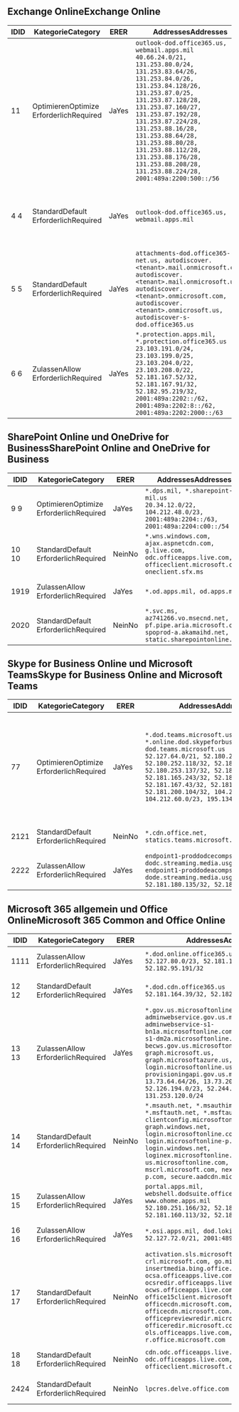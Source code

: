 <!--THIS FILE IS AUTOMATICALLY GENERATED. MANUAL CHANGES WILL BE OVERWRITTEN.-->
<!--Please contact the Office 365 Endpoints team with any questions.-->
<!--USGovDoD endpoints version 2020010200-->
<!--File generated 2020-01-02 11:00:09.4855-->

## <a name="exchange-online"></a><span data-ttu-id="74ab6-101">Exchange Online</span><span class="sxs-lookup"><span data-stu-id="74ab6-101">Exchange Online</span></span>

<span data-ttu-id="74ab6-102">ID</span><span class="sxs-lookup"><span data-stu-id="74ab6-102">ID</span></span> | <span data-ttu-id="74ab6-103">Kategorie</span><span class="sxs-lookup"><span data-stu-id="74ab6-103">Category</span></span> | <span data-ttu-id="74ab6-104">ER</span><span class="sxs-lookup"><span data-stu-id="74ab6-104">ER</span></span> | <span data-ttu-id="74ab6-105">Addresses</span><span class="sxs-lookup"><span data-stu-id="74ab6-105">Addresses</span></span> | <span data-ttu-id="74ab6-106">Ports</span><span class="sxs-lookup"><span data-stu-id="74ab6-106">Ports</span></span>
-- | -------------------- | --- | ---------------------------------------------------------------------------------------------------------------------------------------------------------------------------------------------------------------------------------------------------------------------------------------------------------------------------------------------------------------------------------------------- | -------------------------------
<span data-ttu-id="74ab6-107">1</span><span class="sxs-lookup"><span data-stu-id="74ab6-107">1</span></span> | <span data-ttu-id="74ab6-108">Optimieren</span><span class="sxs-lookup"><span data-stu-id="74ab6-108">Optimize</span></span><BR><span data-ttu-id="74ab6-109">Erforderlich</span><span class="sxs-lookup"><span data-stu-id="74ab6-109">Required</span></span> | <span data-ttu-id="74ab6-110">Ja</span><span class="sxs-lookup"><span data-stu-id="74ab6-110">Yes</span></span> | `outlook-dod.office365.us, webmail.apps.mil`<BR>`40.66.24.0/21, 131.253.80.0/24, 131.253.83.64/26, 131.253.84.0/26, 131.253.84.128/26, 131.253.87.0/25, 131.253.87.128/28, 131.253.87.160/27, 131.253.87.192/28, 131.253.87.224/28, 131.253.88.16/28, 131.253.88.64/28, 131.253.88.80/28, 131.253.88.112/28, 131.253.88.176/28, 131.253.88.208/28, 131.253.88.224/28, 2001:489a:2200:500::/56` | <span data-ttu-id="74ab6-111">**TCP:** 443, 80</span><span class="sxs-lookup"><span data-stu-id="74ab6-111">**TCP:** 443, 80</span></span>
<span data-ttu-id="74ab6-112">4 </span><span class="sxs-lookup"><span data-stu-id="74ab6-112">4</span></span> | <span data-ttu-id="74ab6-113">Standard</span><span class="sxs-lookup"><span data-stu-id="74ab6-113">Default</span></span><BR><span data-ttu-id="74ab6-114">Erforderlich</span><span class="sxs-lookup"><span data-stu-id="74ab6-114">Required</span></span> | <span data-ttu-id="74ab6-115">Ja</span><span class="sxs-lookup"><span data-stu-id="74ab6-115">Yes</span></span> | `outlook-dod.office365.us, webmail.apps.mil` | <span data-ttu-id="74ab6-116">**TCP:** 143, 25, 587, 993, 995</span><span class="sxs-lookup"><span data-stu-id="74ab6-116">**TCP:** 143, 25, 587, 993, 995</span></span>
<span data-ttu-id="74ab6-117">5 </span><span class="sxs-lookup"><span data-stu-id="74ab6-117">5</span></span> | <span data-ttu-id="74ab6-118">Standard</span><span class="sxs-lookup"><span data-stu-id="74ab6-118">Default</span></span><BR><span data-ttu-id="74ab6-119">Erforderlich</span><span class="sxs-lookup"><span data-stu-id="74ab6-119">Required</span></span> | <span data-ttu-id="74ab6-120">Ja</span><span class="sxs-lookup"><span data-stu-id="74ab6-120">Yes</span></span> | `attachments-dod.office365-net.us, autodiscover.<tenant>.mail.onmicrosoft.com, autodiscover.<tenant>.mail.onmicrosoft.us, autodiscover.<tenant>.onmicrosoft.com, autodiscover.<tenant>.onmicrosoft.us, autodiscover-s-dod.office365.us` | <span data-ttu-id="74ab6-121">**TCP:** 443, 80</span><span class="sxs-lookup"><span data-stu-id="74ab6-121">**TCP:** 443, 80</span></span>
<span data-ttu-id="74ab6-122">6 </span><span class="sxs-lookup"><span data-stu-id="74ab6-122">6</span></span> | <span data-ttu-id="74ab6-123">Zulassen</span><span class="sxs-lookup"><span data-stu-id="74ab6-123">Allow</span></span><BR><span data-ttu-id="74ab6-124">Erforderlich</span><span class="sxs-lookup"><span data-stu-id="74ab6-124">Required</span></span> | <span data-ttu-id="74ab6-125">Ja</span><span class="sxs-lookup"><span data-stu-id="74ab6-125">Yes</span></span> | `*.protection.apps.mil, *.protection.office365.us`<BR>`23.103.191.0/24, 23.103.199.0/25, 23.103.204.0/22, 23.103.208.0/22, 52.181.167.52/32, 52.181.167.91/32, 52.182.95.219/32, 2001:489a:2202::/62, 2001:489a:2202:8::/62, 2001:489a:2202:2000::/63` | <span data-ttu-id="74ab6-126">**TCP:** 25, 443</span><span class="sxs-lookup"><span data-stu-id="74ab6-126">**TCP:** 25, 443</span></span>

## <a name="sharepoint-online-and-onedrive-for-business"></a><span data-ttu-id="74ab6-127">SharePoint Online und OneDrive for Business</span><span class="sxs-lookup"><span data-stu-id="74ab6-127">SharePoint Online and OneDrive for Business</span></span>

<span data-ttu-id="74ab6-128">ID</span><span class="sxs-lookup"><span data-stu-id="74ab6-128">ID</span></span> | <span data-ttu-id="74ab6-129">Kategorie</span><span class="sxs-lookup"><span data-stu-id="74ab6-129">Category</span></span> | <span data-ttu-id="74ab6-130">ER</span><span class="sxs-lookup"><span data-stu-id="74ab6-130">ER</span></span> | <span data-ttu-id="74ab6-131">Addresses</span><span class="sxs-lookup"><span data-stu-id="74ab6-131">Addresses</span></span> | <span data-ttu-id="74ab6-132">Ports</span><span class="sxs-lookup"><span data-stu-id="74ab6-132">Ports</span></span>
-- | -------------------- | --- | -------------------------------------------------------------------------------------------------------------------------- | ----------------
<span data-ttu-id="74ab6-133">9 </span><span class="sxs-lookup"><span data-stu-id="74ab6-133">9</span></span> | <span data-ttu-id="74ab6-134">Optimieren</span><span class="sxs-lookup"><span data-stu-id="74ab6-134">Optimize</span></span><BR><span data-ttu-id="74ab6-135">Erforderlich</span><span class="sxs-lookup"><span data-stu-id="74ab6-135">Required</span></span> | <span data-ttu-id="74ab6-136">Ja</span><span class="sxs-lookup"><span data-stu-id="74ab6-136">Yes</span></span> | `*.dps.mil, *.sharepoint-mil.us`<BR>`20.34.12.0/22, 104.212.48.0/23, 2001:489a:2204::/63, 2001:489a:2204:c00::/54` | <span data-ttu-id="74ab6-137">**TCP:** 443, 80</span><span class="sxs-lookup"><span data-stu-id="74ab6-137">**TCP:** 443, 80</span></span>
<span data-ttu-id="74ab6-138">10 </span><span class="sxs-lookup"><span data-stu-id="74ab6-138">10</span></span> | <span data-ttu-id="74ab6-139">Standard</span><span class="sxs-lookup"><span data-stu-id="74ab6-139">Default</span></span><BR><span data-ttu-id="74ab6-140">Erforderlich</span><span class="sxs-lookup"><span data-stu-id="74ab6-140">Required</span></span> | <span data-ttu-id="74ab6-141">Nein</span><span class="sxs-lookup"><span data-stu-id="74ab6-141">No</span></span> | `*.wns.windows.com, ajax.aspnetcdn.com, g.live.com, odc.officeapps.live.com, officeclient.microsoft.com, oneclient.sfx.ms` | <span data-ttu-id="74ab6-142">**TCP:** 443, 80</span><span class="sxs-lookup"><span data-stu-id="74ab6-142">**TCP:** 443, 80</span></span>
<span data-ttu-id="74ab6-143">19</span><span class="sxs-lookup"><span data-stu-id="74ab6-143">19</span></span> | <span data-ttu-id="74ab6-144">Zulassen</span><span class="sxs-lookup"><span data-stu-id="74ab6-144">Allow</span></span><BR><span data-ttu-id="74ab6-145">Erforderlich</span><span class="sxs-lookup"><span data-stu-id="74ab6-145">Required</span></span> | <span data-ttu-id="74ab6-146">Ja</span><span class="sxs-lookup"><span data-stu-id="74ab6-146">Yes</span></span> | `*.od.apps.mil, od.apps.mil` | <span data-ttu-id="74ab6-147">**TCP:** 443, 80</span><span class="sxs-lookup"><span data-stu-id="74ab6-147">**TCP:** 443, 80</span></span>
<span data-ttu-id="74ab6-148">20</span><span class="sxs-lookup"><span data-stu-id="74ab6-148">20</span></span> | <span data-ttu-id="74ab6-149">Standard</span><span class="sxs-lookup"><span data-stu-id="74ab6-149">Default</span></span><BR><span data-ttu-id="74ab6-150">Erforderlich</span><span class="sxs-lookup"><span data-stu-id="74ab6-150">Required</span></span> | <span data-ttu-id="74ab6-151">Nein</span><span class="sxs-lookup"><span data-stu-id="74ab6-151">No</span></span> | `*.svc.ms, az741266.vo.msecnd.net, pf.pipe.aria.microsoft.com, spoprod-a.akamaihd.net, static.sharepointonline.com` | <span data-ttu-id="74ab6-152">**TCP:** 443, 80</span><span class="sxs-lookup"><span data-stu-id="74ab6-152">**TCP:** 443, 80</span></span>

## <a name="skype-for-business-online-and-microsoft-teams"></a><span data-ttu-id="74ab6-153">Skype for Business Online und Microsoft Teams</span><span class="sxs-lookup"><span data-stu-id="74ab6-153">Skype for Business Online and Microsoft Teams</span></span>

<span data-ttu-id="74ab6-154">ID</span><span class="sxs-lookup"><span data-stu-id="74ab6-154">ID</span></span> | <span data-ttu-id="74ab6-155">Kategorie</span><span class="sxs-lookup"><span data-stu-id="74ab6-155">Category</span></span> | <span data-ttu-id="74ab6-156">ER</span><span class="sxs-lookup"><span data-stu-id="74ab6-156">ER</span></span> | <span data-ttu-id="74ab6-157">Addresses</span><span class="sxs-lookup"><span data-stu-id="74ab6-157">Addresses</span></span> | <span data-ttu-id="74ab6-158">Ports</span><span class="sxs-lookup"><span data-stu-id="74ab6-158">Ports</span></span>
-- | -------------------- | --- | -------------------------------------------------------------------------------------------------------------------------------------------------------------------------------------------------------------------------------------------------------------------------------------------------------------------------------------------------------- | -----------------------------------------------
<span data-ttu-id="74ab6-159">7</span><span class="sxs-lookup"><span data-stu-id="74ab6-159">7</span></span> | <span data-ttu-id="74ab6-160">Optimieren</span><span class="sxs-lookup"><span data-stu-id="74ab6-160">Optimize</span></span><BR><span data-ttu-id="74ab6-161">Erforderlich</span><span class="sxs-lookup"><span data-stu-id="74ab6-161">Required</span></span> | <span data-ttu-id="74ab6-162">Ja</span><span class="sxs-lookup"><span data-stu-id="74ab6-162">Yes</span></span> | `*.dod.teams.microsoft.us, *.online.dod.skypeforbusiness.us, dod.teams.microsoft.us`<BR>`52.127.64.0/21, 52.180.249.148/32, 52.180.252.118/32, 52.180.252.187/32, 52.180.253.137/32, 52.180.253.154/32, 52.181.165.243/32, 52.181.166.119/32, 52.181.167.43/32, 52.181.167.64/32, 52.181.200.104/32, 104.212.32.0/22, 104.212.60.0/23, 195.134.240.0/22` | <span data-ttu-id="74ab6-163">**TCP:** 443</span><span class="sxs-lookup"><span data-stu-id="74ab6-163">**TCP:** 443</span></span><BR><span data-ttu-id="74ab6-164">**UDP:** 3478, 3479, 3480, 3481</span><span class="sxs-lookup"><span data-stu-id="74ab6-164">**UDP:** 3478, 3479, 3480, 3481</span></span>
<span data-ttu-id="74ab6-165">21</span><span class="sxs-lookup"><span data-stu-id="74ab6-165">21</span></span> | <span data-ttu-id="74ab6-166">Standard</span><span class="sxs-lookup"><span data-stu-id="74ab6-166">Default</span></span><BR><span data-ttu-id="74ab6-167">Erforderlich</span><span class="sxs-lookup"><span data-stu-id="74ab6-167">Required</span></span> | <span data-ttu-id="74ab6-168">Nein</span><span class="sxs-lookup"><span data-stu-id="74ab6-168">No</span></span> | `*.cdn.office.net, statics.teams.microsoft.com` | <span data-ttu-id="74ab6-169">**TCP:** 443</span><span class="sxs-lookup"><span data-stu-id="74ab6-169">**TCP:** 443</span></span>
<span data-ttu-id="74ab6-170">22</span><span class="sxs-lookup"><span data-stu-id="74ab6-170">22</span></span> | <span data-ttu-id="74ab6-171">Zulassen</span><span class="sxs-lookup"><span data-stu-id="74ab6-171">Allow</span></span><BR><span data-ttu-id="74ab6-172">Erforderlich</span><span class="sxs-lookup"><span data-stu-id="74ab6-172">Required</span></span> | <span data-ttu-id="74ab6-173">Ja</span><span class="sxs-lookup"><span data-stu-id="74ab6-173">Yes</span></span> | `endpoint1-proddodcecompsvc-dodc.streaming.media.usgovcloudapi.net, endpoint1-proddodeacompsvc-dode.streaming.media.usgovcloudapi.net`<BR>`52.181.180.135/32, 52.182.53.6/32` | <span data-ttu-id="74ab6-174">**TCP:** 443</span><span class="sxs-lookup"><span data-stu-id="74ab6-174">**TCP:** 443</span></span>

## <a name="microsoft-365-common-and-office-online"></a><span data-ttu-id="74ab6-175">Microsoft 365 allgemein und Office Online</span><span class="sxs-lookup"><span data-stu-id="74ab6-175">Microsoft 365 Common and Office Online</span></span>

<span data-ttu-id="74ab6-176">ID</span><span class="sxs-lookup"><span data-stu-id="74ab6-176">ID</span></span> | <span data-ttu-id="74ab6-177">Kategorie</span><span class="sxs-lookup"><span data-stu-id="74ab6-177">Category</span></span> | <span data-ttu-id="74ab6-178">ER</span><span class="sxs-lookup"><span data-stu-id="74ab6-178">ER</span></span> | <span data-ttu-id="74ab6-179">Addresses</span><span class="sxs-lookup"><span data-stu-id="74ab6-179">Addresses</span></span> | <span data-ttu-id="74ab6-180">Ports</span><span class="sxs-lookup"><span data-stu-id="74ab6-180">Ports</span></span>
-- | ------------------- | --- | ------------------------------------------------------------------------------------------------------------------------------------------------------------------------------------------------------------------------------------------------------------------------------------------------------------------------------------------------------------------------------------------------------------------------- | ----------------
<span data-ttu-id="74ab6-181">11</span><span class="sxs-lookup"><span data-stu-id="74ab6-181">11</span></span> | <span data-ttu-id="74ab6-182">Zulassen</span><span class="sxs-lookup"><span data-stu-id="74ab6-182">Allow</span></span><BR><span data-ttu-id="74ab6-183">Erforderlich</span><span class="sxs-lookup"><span data-stu-id="74ab6-183">Required</span></span> | <span data-ttu-id="74ab6-184">Ja</span><span class="sxs-lookup"><span data-stu-id="74ab6-184">Yes</span></span> | `*.dod.online.office365.us`<BR>`52.127.80.0/23, 52.181.164.39/32, 52.182.95.191/32` | <span data-ttu-id="74ab6-185">**TCP:** 443</span><span class="sxs-lookup"><span data-stu-id="74ab6-185">**TCP:** 443</span></span>
<span data-ttu-id="74ab6-186">12 </span><span class="sxs-lookup"><span data-stu-id="74ab6-186">12</span></span> | <span data-ttu-id="74ab6-187">Standard</span><span class="sxs-lookup"><span data-stu-id="74ab6-187">Default</span></span><BR><span data-ttu-id="74ab6-188">Erforderlich</span><span class="sxs-lookup"><span data-stu-id="74ab6-188">Required</span></span> | <span data-ttu-id="74ab6-189">Ja</span><span class="sxs-lookup"><span data-stu-id="74ab6-189">Yes</span></span> | `*.dod.cdn.office365.us`<BR>`52.181.164.39/32, 52.182.95.191/32` | <span data-ttu-id="74ab6-190">**TCP:** 443</span><span class="sxs-lookup"><span data-stu-id="74ab6-190">**TCP:** 443</span></span>
<span data-ttu-id="74ab6-191">13 </span><span class="sxs-lookup"><span data-stu-id="74ab6-191">13</span></span> | <span data-ttu-id="74ab6-192">Zulassen</span><span class="sxs-lookup"><span data-stu-id="74ab6-192">Allow</span></span><BR><span data-ttu-id="74ab6-193">Erforderlich</span><span class="sxs-lookup"><span data-stu-id="74ab6-193">Required</span></span> | <span data-ttu-id="74ab6-194">Ja</span><span class="sxs-lookup"><span data-stu-id="74ab6-194">Yes</span></span> | `*.gov.us.microsoftonline.com, adminwebservice.gov.us.microsoftonline.com, adminwebservice-s1-bn1a.microsoftonline.com, adminwebservice-s1-dm2a.microsoftonline.com, becws.gov.us.microsoftonline.com, dod-graph.microsoft.us, graph.microsoftazure.us, login.microsoftonline.us, provisioningapi.gov.us.microsoftonline.com`<BR>`13.73.64.64/26, 13.73.208.128/25, 52.126.194.0/23, 52.244.120.128/25, 131.253.120.0/24` | <span data-ttu-id="74ab6-195">**TCP:** 443</span><span class="sxs-lookup"><span data-stu-id="74ab6-195">**TCP:** 443</span></span>
<span data-ttu-id="74ab6-196">14 </span><span class="sxs-lookup"><span data-stu-id="74ab6-196">14</span></span> | <span data-ttu-id="74ab6-197">Standard</span><span class="sxs-lookup"><span data-stu-id="74ab6-197">Default</span></span><BR><span data-ttu-id="74ab6-198">Erforderlich</span><span class="sxs-lookup"><span data-stu-id="74ab6-198">Required</span></span> | <span data-ttu-id="74ab6-199">Nein</span><span class="sxs-lookup"><span data-stu-id="74ab6-199">No</span></span> | `*.msauth.net, *.msauthimages.us, *.msftauth.net, *.msftauthimages.us, clientconfig.microsoftonline-p.net, graph.windows.net, login.microsoftonline.com, login.microsoftonline-p.com, login.windows.net, loginex.microsoftonline.com, login-us.microsoftonline.com, mscrl.microsoft.com, nexus.microsoftonline-p.com, secure.aadcdn.microsoftonline-p.com` | <span data-ttu-id="74ab6-200">**TCP:** 443</span><span class="sxs-lookup"><span data-stu-id="74ab6-200">**TCP:** 443</span></span>
<span data-ttu-id="74ab6-201">15 </span><span class="sxs-lookup"><span data-stu-id="74ab6-201">15</span></span> | <span data-ttu-id="74ab6-202">Zulassen</span><span class="sxs-lookup"><span data-stu-id="74ab6-202">Allow</span></span><BR><span data-ttu-id="74ab6-203">Erforderlich</span><span class="sxs-lookup"><span data-stu-id="74ab6-203">Required</span></span> | <span data-ttu-id="74ab6-204">Ja</span><span class="sxs-lookup"><span data-stu-id="74ab6-204">Yes</span></span> | `portal.apps.mil, webshell.dodsuite.office365.us, www.ohome.apps.mil`<BR>`52.180.251.166/32, 52.181.160.19/32, 52.181.160.113/32, 52.182.92.132/32` | <span data-ttu-id="74ab6-205">**TCP:** 443</span><span class="sxs-lookup"><span data-stu-id="74ab6-205">**TCP:** 443</span></span>
<span data-ttu-id="74ab6-206">16 </span><span class="sxs-lookup"><span data-stu-id="74ab6-206">16</span></span> | <span data-ttu-id="74ab6-207">Zulassen</span><span class="sxs-lookup"><span data-stu-id="74ab6-207">Allow</span></span><BR><span data-ttu-id="74ab6-208">Erforderlich</span><span class="sxs-lookup"><span data-stu-id="74ab6-208">Required</span></span> | <span data-ttu-id="74ab6-209">Ja</span><span class="sxs-lookup"><span data-stu-id="74ab6-209">Yes</span></span> | `*.osi.apps.mil, dod.loki.office365.us`<BR>`52.127.72.0/21, 2001:489a:2206::/48` | <span data-ttu-id="74ab6-210">**TCP:** 443</span><span class="sxs-lookup"><span data-stu-id="74ab6-210">**TCP:** 443</span></span>
<span data-ttu-id="74ab6-211">17 </span><span class="sxs-lookup"><span data-stu-id="74ab6-211">17</span></span> | <span data-ttu-id="74ab6-212">Standard</span><span class="sxs-lookup"><span data-stu-id="74ab6-212">Default</span></span><BR><span data-ttu-id="74ab6-213">Erforderlich</span><span class="sxs-lookup"><span data-stu-id="74ab6-213">Required</span></span> | <span data-ttu-id="74ab6-214">Nein</span><span class="sxs-lookup"><span data-stu-id="74ab6-214">No</span></span> | `activation.sls.microsoft.com, crl.microsoft.com, go.microsoft.com, insertmedia.bing.office.net, ocsa.officeapps.live.com, ocsredir.officeapps.live.com, ocws.officeapps.live.com, office15client.microsoft.com, officecdn.microsoft.com, officecdn.microsoft.com.edgesuite.net, officepreviewredir.microsoft.com, officeredir.microsoft.com, ols.officeapps.live.com, r.office.microsoft.com` | <span data-ttu-id="74ab6-215">**TCP:** 443, 80</span><span class="sxs-lookup"><span data-stu-id="74ab6-215">**TCP:** 443, 80</span></span>
<span data-ttu-id="74ab6-216">18 </span><span class="sxs-lookup"><span data-stu-id="74ab6-216">18</span></span> | <span data-ttu-id="74ab6-217">Standard</span><span class="sxs-lookup"><span data-stu-id="74ab6-217">Default</span></span><BR><span data-ttu-id="74ab6-218">Erforderlich</span><span class="sxs-lookup"><span data-stu-id="74ab6-218">Required</span></span> | <span data-ttu-id="74ab6-219">Nein</span><span class="sxs-lookup"><span data-stu-id="74ab6-219">No</span></span> | `cdn.odc.officeapps.live.com, odc.officeapps.live.com, officeclient.microsoft.com` | <span data-ttu-id="74ab6-220">**TCP:** 443, 80</span><span class="sxs-lookup"><span data-stu-id="74ab6-220">**TCP:** 443, 80</span></span>
<span data-ttu-id="74ab6-221">24</span><span class="sxs-lookup"><span data-stu-id="74ab6-221">24</span></span> | <span data-ttu-id="74ab6-222">Standard</span><span class="sxs-lookup"><span data-stu-id="74ab6-222">Default</span></span><BR><span data-ttu-id="74ab6-223">Erforderlich</span><span class="sxs-lookup"><span data-stu-id="74ab6-223">Required</span></span> | <span data-ttu-id="74ab6-224">Nein</span><span class="sxs-lookup"><span data-stu-id="74ab6-224">No</span></span> | `lpcres.delve.office.com` | <span data-ttu-id="74ab6-225">**TCP:** 443</span><span class="sxs-lookup"><span data-stu-id="74ab6-225">**TCP:** 443</span></span>
